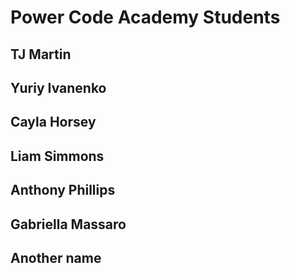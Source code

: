 # Power Code Academy Students

## TJ Martin
## Yuriy Ivanenko
## Cayla Horsey
## Liam Simmons
## Anthony Phillips
## Gabriella Massaro
## Another name
